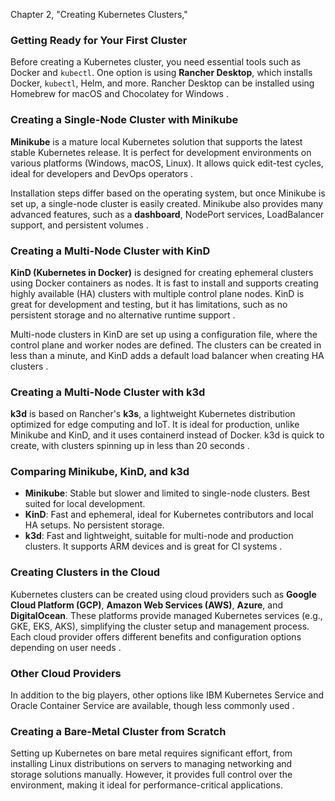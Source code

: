 Chapter 2, "Creating Kubernetes Clusters,"

### **Getting Ready for Your First Cluster**
Before creating a Kubernetes cluster, you need essential tools such as Docker and `kubectl`. One option is using **Rancher Desktop**, which installs Docker, `kubectl`, Helm, and more. Rancher Desktop can be installed using Homebrew for macOS and Chocolatey for Windows .

### **Creating a Single-Node Cluster with Minikube**
**Minikube** is a mature local Kubernetes solution that supports the latest stable Kubernetes release. It is perfect for development environments on various platforms (Windows, macOS, Linux). It allows quick edit-test cycles, ideal for developers and DevOps operators .

Installation steps differ based on the operating system, but once Minikube is set up, a single-node cluster is easily created. Minikube also provides many advanced features, such as a **dashboard**, NodePort services, LoadBalancer support, and persistent volumes  .

### **Creating a Multi-Node Cluster with KinD**
**KinD (Kubernetes in Docker)** is designed for creating ephemeral clusters using Docker containers as nodes. It is fast to install and supports creating highly available (HA) clusters with multiple control plane nodes. KinD is great for development and testing, but it has limitations, such as no persistent storage and no alternative runtime support  .

Multi-node clusters in KinD are set up using a configuration file, where the control plane and worker nodes are defined. The clusters can be created in less than a minute, and KinD adds a default load balancer when creating HA clusters  .

### **Creating a Multi-Node Cluster with k3d**
**k3d** is based on Rancher's **k3s**, a lightweight Kubernetes distribution optimized for edge computing and IoT. It is ideal for production, unlike Minikube and KinD, and it uses containerd instead of Docker. k3d is quick to create, with clusters spinning up in less than 20 seconds  .

### **Comparing Minikube, KinD, and k3d**
- **Minikube**: Stable but slower and limited to single-node clusters. Best suited for local development.
- **KinD**: Fast and ephemeral, ideal for Kubernetes contributors and local HA setups. No persistent storage.
- **k3d**: Fast and lightweight, suitable for multi-node and production clusters. It supports ARM devices and is great for CI systems .

### **Creating Clusters in the Cloud**
Kubernetes clusters can be created using cloud providers such as **Google Cloud Platform (GCP)**, **Amazon Web Services (AWS)**, **Azure**, and **DigitalOcean**. These platforms provide managed Kubernetes services (e.g., GKE, EKS, AKS), simplifying the cluster setup and management process. Each cloud provider offers different benefits and configuration options depending on user needs .

### **Other Cloud Providers**
In addition to the big players, other options like IBM Kubernetes Service and Oracle Container Service are available, though less commonly used .

### **Creating a Bare-Metal Cluster from Scratch**
Setting up Kubernetes on bare metal requires significant effort, from installing Linux distributions on servers to managing networking and storage solutions manually. However, it provides full control over the environment, making it ideal for performance-critical applications.